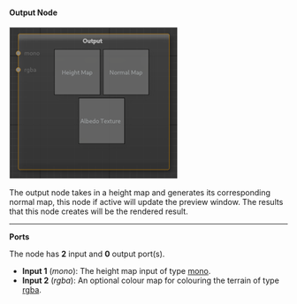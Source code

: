 #### Output Node

![output](images/output.png)

The output node takes in a height map and generates its corresponding normal map, this node if active will update the preview window. The results that this node creates will be the rendered result.

---

**Ports**

The node has **2** input and **0** output port(s).

- **Input 1** (*mono*): The height map input of type [mono](28_types.md).
- **Input 2** (*rgba*): An optional colour map for colouring the terrain of type [rgba](28_types.md).